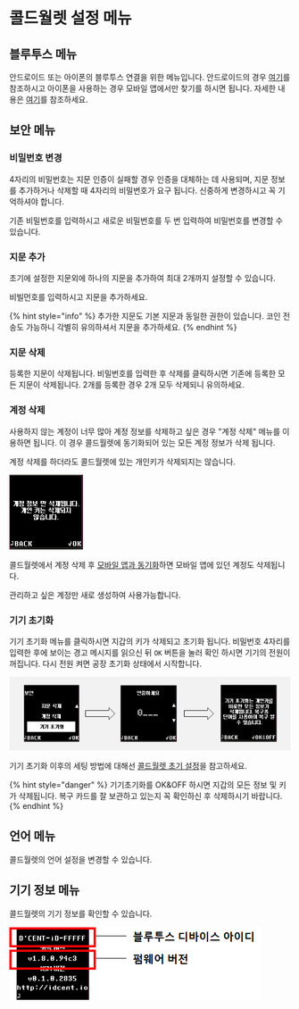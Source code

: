# 콜드월렛 설정 메뉴

## 블루투스 메뉴

안드로이드 또는 아이폰의 블루투스 연결을 위한 메뉴입니다. 안드로이드의 경우 [여기](android-connect/)를 참조하시고 아이폰을 사용하는 경우 모바일 앱에서만 찾기를 하시면 됩니다. 자세한 내용은 [여기](iphone-connect.md)를 참조하세요. 

## 보안 메뉴

### 비밀번호 변경

4자리의 비밀번호는 지문 인증이 실패할 경우 인증을 대체하는 데 사용되며, 지문 정보를 추가하거나 삭제할 때 4자리의 비밀번호가 요구 됩니다. 신중하게 변경하시고 꼭 기억하셔야 합니다. 

기존 비밀번호를 입력하시고 새로운 비밀번호를 두 번 입력하여 비밀번호를 변경할 수 있습니다. 

### 지문 추가

초기에 설정한 지문외에 하나의 지문을 추가하여 최대 2개까지 설정할 수 있습니다. 

비빌먼호를 입력하시고 지문을 추가하세요.

{% hint style="info" %}
추가한 지문도 기본 지문과 동일한 권한이 있습니다. 코인 전송도 가능하니 각별히 유의하셔서 지문을 추가하세요.
{% endhint %}

### 지문 삭제

등록한 지문이 삭제됩니다. 비밀번호를 입력한 후 삭제를 클릭하시면 기존에 등록한 모든 지문이 삭제됩니다. 2개를 등록한 경우 2개 모두 삭제되니 유의하세요. 

### 계정 삭제

사용하지 않는 계정이 너무 많아 계정 정보를 삭제하고 싶은 경우 "계정 삭제" 메뉴를 이용하면 됩니다. 이 경우 콜드월렛에 동기화되어 있는 모든 계정 정보가 삭제 됩니다.

계정 삭제를 하더라도 콜드월렛에 있는 개인키가 삭제되지는 않습니다.

![](../.gitbook/assets/image.png)

콜드월렛에서 계정 삭제 후 [모바일 앱과 동기화](synch-with-app.md)하면 모바일 앱에 있던 계정도 삭제됩니다.

관리하고 싶은 계정만 새로 생성하여 사용가능합니다.

### 기기 초기화

기기 초기화 메뉴를 클릭하시면 지갑의 키가 삭제되고 초기화 됩니다. 비밀번호 4자리를 입력한 후에 보이는 경고 메시지를 읽으신 뒤 `OK` 버튼을 눌러 확인 하시면 기기의 전원이 꺼집니다. 다시 전원 켜면 공장 초기화 상태에서 시작합니다.

![](../.gitbook/assets/image%20%28126%29.png)

기기 초기화 이후의 세팅 방법에 대해선 [콜드월렛 초기 설정](setting-up.md)을 참고하세요.

{% hint style="danger" %}
기기초기화를 OK&OFF 하시면 지갑의 모든 정보 및 키가 삭제됩니다. 복구 카드를 잘 보관하고 있는지 꼭 확인하신 후 삭제하시기 바랍니다. 
{% endhint %}

## 언어 메뉴

콜드월렛의 언어 설정을 변경할 수 있습니다.

## 기기 정보 메뉴

콜드월렛의 기기 정보를 확인할 수 있습니다.

![](../.gitbook/assets/image%20%2861%29.png)

